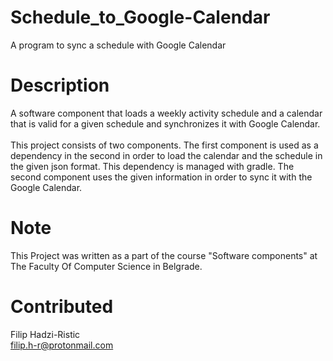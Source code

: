# Schedule_to_Google-Calendar
A program to sync a schedule with Google Calendar

# Description 
A software component that loads a weekly activity schedule and a calendar that is valid for a given schedule and synchronizes it with Google Calendar.<br><br>
This project consists of two components. The first component is used as a dependency in the second in order to load the calendar and the schedule in the given json format. This dependency is managed with gradle. The second component uses the given information in order to sync it with the Google Calendar.

# Note
This Project was written as a part of the course "Software components" at The Faculty Of Computer Science in Belgrade.

# Contributed
Filip Hadzi-Ristic<br>
filip.h-r@protonmail.com<br>
